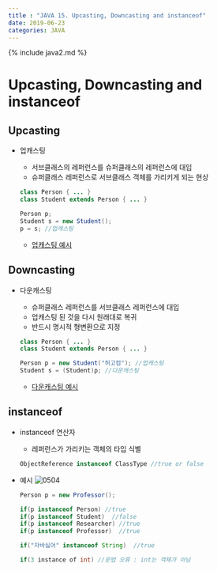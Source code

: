 ```yaml
---
title : "JAVA 15. Upcasting, Downcasting and instanceof"
date: 2019-06-23
categories: JAVA
---
```


{% include java2.md %}

# Upcasting, Downcasting and instanceof

## Upcasting

* 업캐스팅
  * 서브클래스의 레퍼런스를 슈퍼클래스의 레퍼런스에 대입
  * 슈퍼클래스 레퍼런스로 서브클래스 객체를 가리키게 되는 현상
  
  ~~~java
  class Person { ... }
  class Student extends Person { ... }
  
  Person p;
  Student s = new Student();
  p = s; //업캐스팅
  ~~~
  
  * [업캐스팅 예시](https://github.com/DetegiCE/JavaStudy/blob/master/chapter5/UpcastingEx.java)
  
  
## Downcasting

* 다운캐스팅
  * 슈퍼클래스 레퍼런스를 서브클래스 레퍼런스에 대입
  * 업캐스팅 된 것을 다시 원래대로 복귀
  * 반드시 명시적 형변환으로 지정
  
  ~~~java
  class Person { ... }
  class Student extends Person { ... }
  
  Person p = new Student("허고컴"); //업캐스팅
  Student s = (Student)p; //다운캐스팅
  ~~~
  
  * [다운캐스팅 예시](https://github.com/DetegiCE/JavaStudy/blob/master/chapter5/DowncastingEx.java)


## instanceof

* instanceof 연산자
  * 레퍼런스가 가리키는 객체의 타입 식별
  
  ~~~java
  ObjectReference instanceof ClassType //true or false
  ~~~
  
* 예시
  ![0504](https://user-images.githubusercontent.com/26007107/59972914-821b2a80-95d2-11e9-8212-1bf606e73264.png)
  ~~~java
  Person p = new Professor();
  
  if(p instanceof Person) //true
  if(p instanceof Student)  //false
  if(p instanceof Researcher) //true
  if(p instanceof Professor)  //true
  
  if("자바싫어" instanceof String)  //true
  
  if(3 instance of int) //문법 오류 : int는 객체가 아님
  ~~~
